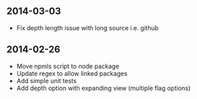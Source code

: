 ## 2014-03-03
* Fix depth length issue with long source i.e. github


## 2014-02-26
* Move npmls script to node package
* Update regex to allow linked packages
* Add simple unit tests
* Add depth option with expanding view (multiple flag options)
